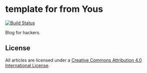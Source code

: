 # template for from Yous

[![Build Status](https://travis-ci.org/yous/yous.github.io.svg?branch=source)](https://travis-ci.org/yous/yous.github.io)

Blog for hackers.

## License

All articles are licensed under a [Creative Commons Attribution 4.0 International License](http://creativecommons.org/licenses/by/4.0/).
